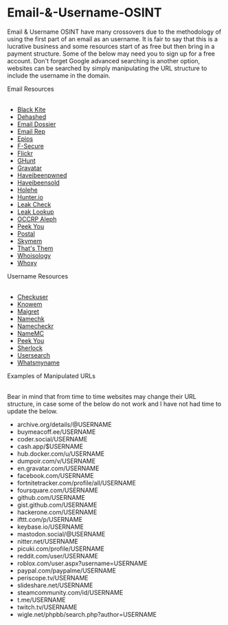 # Email-&-Username-OSINT
Email & Username OSINT have many crossovers due to the methodology of using the first part of an email as an username. It is fair to say that this is a lucrative business and some resources start of as free but then bring in a payment structure. Some of the below may need you to sign up for a free account. Don't forget Google advanced searching is another option, websites can be searched by simply manipulating the URL structure to include the username in the domain.</p>
Email Resources
<br></br>
<uL>
 <li><a href="https://services.blackkitetech.com/data-breach">Black Kite</a></li>
 <li><a href="https://dehashed.com/">Dehashed</a></li> 
 <li><a href="https://centralops.net/co/emaildossier.aspx">Email Dossier</a></li>
 <li><a href="https://emailrep.io/">Email Rep</a></li>
 <li><a href="https://epieos.com/">Epios</a></li>  
 <li><a href="https://f-secure.com/us-en/identity-theft-checker">F-Secure</a></li>
 <li><a href="https://flickr.com/search/">Flickr</a></li>
 <li><a href="https://github.com/mxrch/GHunt">GHunt</a></li>
 <li><a href="https://en.gravatar.com/site/check/">Gravatar</a></li>
 <li><a href="https://haveibeenpwned.com/">Haveibeenpwned</a></li>
 <li><a href="https://haveibeensold.app/">Haveibeensold</a></li>
 <li><a href="https://github.com/megadose/holehe">Holehe</a></li>
 <li><a href="https://hunter.io/">Hunter.io</a></li>
 <li><a href="https://leakcheck.io/">Leak Check</a></li>
 <li><a href="https://leak-lookup.com/">Leak Lookup</a></li>
 <li><a href="https://data.occrp.org/">OCCRP Aleph</a></li>
 <li><a href="https://www.peekyou.com/">Peek You</a></li>
 <li><a href="https://github.com/jakecreps/poastal">Postal</a></li>
 <li><a href="https://www.skymem.info/">Skymem</a></li>
 <li><a href="https://thatsthem.com/">That's Them</a></li>
 <li><a href="https://whoisology.com/email/">Whoisology</a></li>
 <li><a href="https://www.whoxy.com/">Whoxy</a></li>
</uL>
Username Resources
<br></br>
<ul>
 <li><a href="https://checkuser.org/">Checkuser</a></li>
 <li><a href="https://knowem.com/">Knowem</a></li>   
 <li><a href="https://github.com/soxoj/maigret/blob/main/README.md">Maigret</a></li>
 <li><a href="https://namechk.com/">Namechk</a></li>
 <li><a href="https://namecheckr.com/">Namecheckr</a></li>
 <li><a href="https://namemc.com/">NameMC</a></li>
 <li><a href="https://www.peekyou.com/">Peek You</a></li>
 <li><a href="https://github.com/sherlock-project/sherlock">Sherlock</a></li>
 <li><a href="https://usersearch.org/">Usersearch</a></li>
 <li><a href="https://whatsmyname.app/">Whatsmyname</a></li>
</ul>
Examples of Manipulated URLs
<br></br>
<p>Bear in mind that from time to time websites may change their URL structure, in case some of the below do not work and I have not had time to update the below.</p>
<ul>
 <li>archive.org/details/@USERNAME</li>
 <li>buymeacoff.ee/USERNAME</li>
 <li>coder.social/USERNAME</li>
 <li>cash.app/$USERNAME</li>
 <li>hub.docker.com/u/USERNAME</li>
 <li>dumpoir.com/v/USERNAME</li>
 <li>en.gravatar.com/USERNAME</li>
 <li>facebook.com/USERNAME</li>
 <li>fortnitetracker.com/profile/all/USERNAME</li>
 <li>foursquare.com/USERNAME</li>
 <li>github.com/USERNAME</li>
 <li>gist.github.com/USERNAME</li>
 <li>hackerone.com/USERNAME</li>
 <li>ifttt.com/p/USERNAME</li>
 <li>keybase.io/USERNAME</li>
 <li>mastodon.social/@USERNAME</li>
 <li>nitter.net/USERNAME</li>
 <li>picuki.com/profile/USERNAME</li>
 <li>reddit.com/user/USERNAME</li>
 <li>roblox.com/user.aspx?username=USERNAME</li>
 <li>paypal.com/paypalme/USERNAME</li>
 <li>periscope.tv/USERNAME</li>
 <li>slideshare.net/USERNAME</li>
 <li>steamcommunity.com/id/USERNAME</li>
 <li>t.me/USERNAME</li>
 <li>twitch.tv/USERNAME</li>
 <li>wigle.net/phpbb/search.php?author=USERNAME</li>
</ul>

